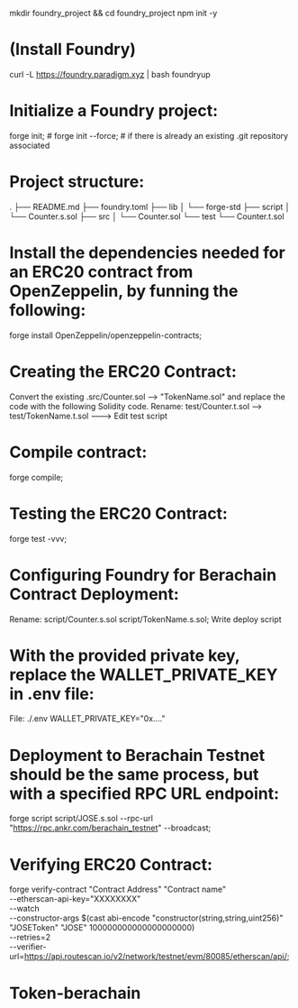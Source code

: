 mkdir foundry_project && cd foundry_project
npm init -y
# (Install Foundry)
curl -L https://foundry.paradigm.xyz | bash 
foundryup
#  Initialize a Foundry project:
forge init; # forge init --force; # if there is already an existing .git repository associated

# Project structure:
.
├── README.md
├── foundry.toml
├── lib
│   └── forge-std
├── script
│   └── Counter.s.sol
├── src
│   └── Counter.sol
└── test
    └── Counter.t.sol

# Install the dependencies needed for an ERC20 contract from OpenZeppelin, by funning the following:
forge install OpenZeppelin/openzeppelin-contracts;

# Creating the ERC20 Contract:
Convert the existing .src/Counter.sol --> "TokenName.sol" and replace the code with the following Solidity code.
Rename: test/Counter.t.sol --> test/TokenName.t.sol ---> Edit test script

# Compile contract:
forge compile;

# Testing the ERC20 Contract:
forge test -vvv;

# Configuring Foundry for Berachain Contract Deployment:
Rename: script/Counter.s.sol script/TokenName.s.sol;
Write deploy script

# With the provided private key, replace the WALLET_PRIVATE_KEY in .env file:
File: ./.env
WALLET_PRIVATE_KEY="0x...."

# Deployment to Berachain Testnet should be the same process, but with a specified RPC URL endpoint:
forge script script/JOSE.s.sol --rpc-url "https://rpc.ankr.com/berachain_testnet" --broadcast;

# Verifying ERC20 Contract:
forge verify-contract "Contract Address" "Contract name" \
    --etherscan-api-key="XXXXXXXX" \
    --watch \
    --constructor-args $(cast abi-encode "constructor(string,string,uint256)" "JOSEToken" "JOSE" 100000000000000000000) \
    --retries=2 \
    --verifier-url=https://api.routescan.io/v2/network/testnet/evm/80085/etherscan/api/;

# Token-berachain
